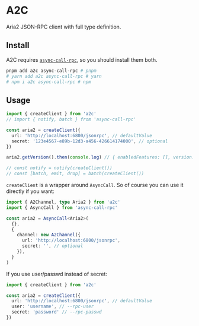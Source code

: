# A2C

Aria2 JSON-RPC client with full type definition.

## Install

A2C requires [`async-call-rpc`](https://github.com/Jack-Works/async-call-rpc), so you should install them both.

```bash
pnpm add a2c async-call-rpc # pnpm
# yarn add a2c async-call-rpc # yarn
# npm i a2c async-call-rpc # npm
```

## Usage

```ts
import { createClient } from 'a2c'
// import { notify, batch } from 'async-call-rpc'

const aria2 = createClient({
  url: 'http://localhost:6800/jsonrpc', // defaultValue
  secret: '123e4567-e89b-12d3-a456-426614174000', // optional
})

aria2.getVersion().then(console.log) // { enabledFeatures: [], version: '1.36.0' }

// const notify = notify(createClient())
// const [batch, emit, drop] = batch(createClient())
```

`createClient` is a wrapper around `AsyncCall`. So of course you can use it directly if you want:

```ts
import { A2Channel, type Aria2 } from 'a2c'
import { AsyncCall } from 'async-call-rpc'

const aria2 = AsyncCall<Aria2>(
  {},
  {
    channel: new A2Channel({
      url: 'http://localhost:6800/jsonrpc',
      secret: '', // optional
    }),
  }
)
```

If you use user/passwd instead of secret:

```ts
import { createClient } from 'a2c'

const aria2 = createClient({
  url: 'http://localhost:6800/jsonrpc', // defaultValue
  user: 'username', // --rpc-user
  secret: 'password' // --rpc-passwd
})
```
